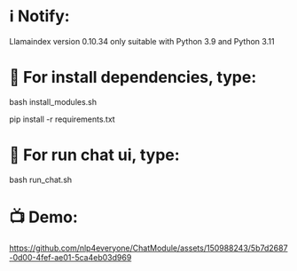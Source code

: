 # ℹ Notify:
Llamaindex version 0.10.34 only suitable with Python 3.9 and Python 3.11

# 🚀 For install dependencies, type:
bash install_modules.sh

pip install -r requirements.txt

# 🏃 For run chat ui, type:
bash run_chat.sh

# 📺 Demo:
https://github.com/nlp4everyone/ChatModule/assets/150988243/5b7d2687-0d00-4fef-ae01-5ca4eb03d969

